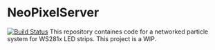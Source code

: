 # NeoPixelServer
[![Build Status](https://travis-ci.com/Geek202/NeoPixelServer.svg?branch=master)](https://travis-ci.com/Geek202/NeoPixelServer)
This repository containes code for a networked particle system for WS281x LED strips. This project is a WIP.
